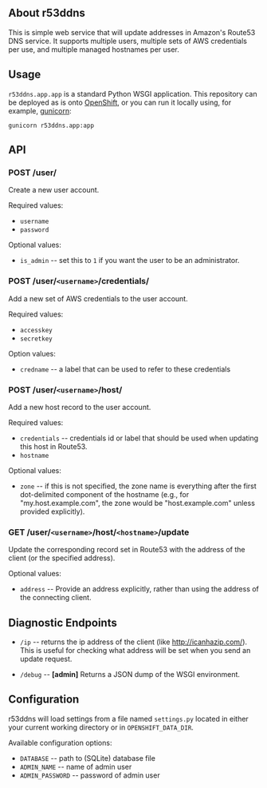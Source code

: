 ## About r53ddns

This is simple web service that will update addresses in Amazon's
Route53 DNS service.  It supports multiple users, multiple sets of AWS
credentials per use, and multiple managed hostnames per user.

## Usage

`r53ddns.app.app` is a standard Python WSGI application.  This
repository can be deployed as is onto [OpenShift][], or you can run it
locally using, for example, [gunicorn][]:

    gunicorn r53ddns.app:app

[openshift]: https://www.openshift.com/
[gunicorn]: http://gunicorn.org/

## API

### POST /user/

Create a new user account.

Required values:

- `username`
- `password`

Optional values:

- `is_admin` -- set this to `1` if you want the user to be an
  administrator.

### POST /user/`<username>`/credentials/

Add a new set of AWS credentials to the user account.

Required values:

- `accesskey`
- `secretkey`

Option values:

- `credname` -- a label that can be used to refer to these credentials

### POST /user/`<username>`/host/

Add a new host record to the user account.

Required values:

- `credentials` -- credentials id or label that should be used when
  updating this host in Route53.
- `hostname`

Optional values:

- `zone` -- if this is not specified, the zone name is everything
  after the first dot-delimited component of the hostname (e.g., for
  "my.host.example.com", the zone would be "host.example.com" unless
  provided explicitly).

### GET /user/`<username>`/host/`<hostname>`/update

Update the corresponding record set in Route53 with the address of the
client (or the specified address).

Optional values:

- `address` -- Provide an address explicitly, rather than using the
  address of the connecting client.

## Diagnostic Endpoints

- `/ip` -- returns the ip address of the client (like
  <http://icanhazip.com/>).  This is useful for checking what address
  will be set when you send an update request.

- `/debug` -- **[admin]** Returns a JSON dump of the WSGI environment.

## Configuration

r53ddns will load settings from a file named `settings.py` located in
either your current working directory or in `OPENSHIFT_DATA_DIR`.

Available configuration options:

- `DATABASE` -- path to (SQLite) database file
- `ADMIN_NAME` -- name of admin user
- `ADMIN_PASSWORD` -- password of admin user
